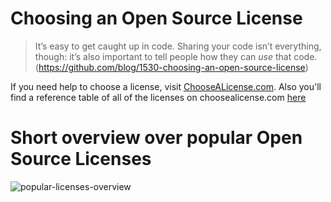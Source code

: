 # Choosing an Open Source License

>It’s easy to get caught up in code. Sharing your code isn’t everything, though: it’s also important to tell people how they can _use_ that code. (https://github.com/blog/1530-choosing-an-open-source-license)

If you need help to choose a license, visit [ChooseALicense.com](https://choosealicense.com/).
Also you'll find a reference table of all of the licenses on choosealicense.com [here](https://choosealicense.com/appendix/)

# Short overview over popular Open Source Licenses

![popular-licenses-overview](https://user-images.githubusercontent.com/8415124/30117556-d45b62da-9320-11e7-84f9-06122bf0a933.png)
